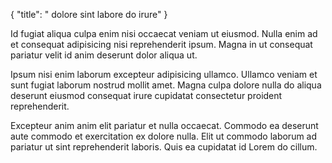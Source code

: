 {
  "title": " dolore sint labore do irure"
}

Id fugiat aliqua culpa enim nisi occaecat veniam ut eiusmod. Nulla enim ad et consequat adipisicing nisi reprehenderit ipsum. Magna in ut consequat pariatur velit id anim deserunt dolor aliqua ut.

Ipsum nisi enim laborum excepteur adipisicing ullamco. Ullamco veniam et sunt fugiat laborum nostrud mollit amet. Magna culpa dolore nulla do aliqua deserunt eiusmod consequat irure cupidatat consectetur proident reprehenderit.

Excepteur anim anim elit pariatur et nulla occaecat. Commodo ea deserunt aute commodo et exercitation ex dolore nulla. Elit ut commodo laborum ad pariatur ut sint reprehenderit laboris. Quis ea cupidatat id Lorem do cillum.
